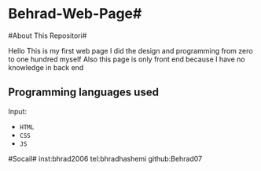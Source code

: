# Behrad-Web-Page#

#About This Repositori#

Hello This is my first web page I did the design and programming from zero to one hundred myself Also this page is only front end because I have no knowledge in back end

## Programming languages used ##
Input:
- `HTML`
- `CSS`
- `JS`

#Socail#
inst:bhrad2006
tel:bhradhashemi
github:Behrad07
